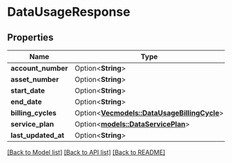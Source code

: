 # DataUsageResponse

## Properties

Name | Type | Description | Notes
------------ | ------------- | ------------- | -------------
**account_number** | Option<**String**> |  | [optional]
**asset_number** | Option<**String**> |  | [optional]
**start_date** | Option<**String**> |  | [optional]
**end_date** | Option<**String**> |  | [optional]
**billing_cycles** | Option<[**Vec<models::DataUsageBillingCycle>**](DataUsageBillingCycle.md)> |  | [optional]
**service_plan** | Option<[**models::DataServicePlan**](DataServicePlan.md)> |  | [optional]
**last_updated_at** | Option<**String**> |  | [optional]

[[Back to Model list]](../README.md#documentation-for-models) [[Back to API list]](../README.md#documentation-for-api-endpoints) [[Back to README]](../README.md)


